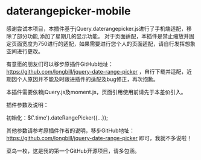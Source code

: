 
# daterangepicker-mobile

感谢尝试本项目，本插件基于jQuery.daterangepicker.js进行了手机端适配，移除了部分功能,添加了星期几的显示功能。
对于页面适配，本插件是禁止缩放并固定页面宽度为750进行的适配，如果需要进行您个人的页面适配，请自行发挥想象空间进行更改。

有意愿的朋友们可以移步原插件GitHub地址：https://github.com/longbill/jquery-date-range-picker  ，自行下载并适配，近期因个人原因并不能及时跟进插件的适配及bug修正，再次抱歉。

本插件需要依赖jQuery.js及moment.js，页面引用使用前请先于本差价引入。

插件参数及说明：

初始化：$('.time').dateRangePicker({...});

其他参数请参考原插件作者的说明，移步GitHub地址：https://github.com/longbill/jquery-date-range-picker  即可，我就不多说啦！

菜鸟一枚，这是我的第一个GitHub开源项目，请多包涵。


